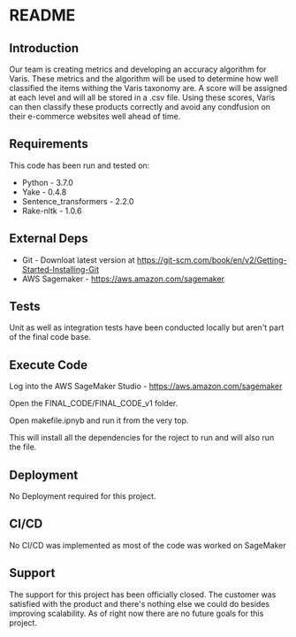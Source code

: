 # README

## Introduction ##

Our team is creating metrics and developing an accuracy algorithm for Varis. These metrics and the algorithm will be used to determine how well classified the items withing the Varis taxonomy are. A score will be assigned at each level and will all be stored in a .csv file. Using these scores, Varis can then classify these products correctly and avoid any condfusion on their e-commerce websites well ahead of time.

## Requirements ##

This code has been run and tested on:

* Python - 3.7.0
* Yake - 0.4.8
* Sentence_transformers - 2.2.0
* Rake-nltk - 1.0.6


## External Deps  ##

* Git - Downloat latest version at https://git-scm.com/book/en/v2/Getting-Started-Installing-Git
* AWS Sagemaker -  https://aws.amazon.com/sagemaker


## Tests ##

Unit as well as integration tests have been conducted locally but aren't part of the final code base.


## Execute Code ##

Log into the AWS SageMaker Studio - https://aws.amazon.com/sagemaker

Open the FINAL_CODE/FINAL_CODE_v1 folder.

Open makefile.ipnyb and run it from the very top.

This will install all the dependencies for the roject to run and will also run the file.

## Deployment ##

No Deployment required for this project.


## CI/CD ##

No CI/CD was implemented as most of the code was worked on SageMaker 

## Support ##

The support for this project has been officially closed. The customer was satisfied with the product and there's nothing else we could do besides improving scalability. As of right now there are no future goals for this project.